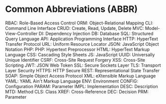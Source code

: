 # Common Abbreviations (ABBR)

RBAC: Role-Based Access Control
ORM: Object-Relational Mapping
CLI: Command Line Interface
CRUD: Create, Read, Update, Delete
MVC: Model-View-Controller
DI: Dependency Injection
DB: Database
SQL: Structured Query Language
API: Application Programming Interface
HTTP: HyperText Transfer Protocol
URL: Uniform Resource Locator
JSON: JavaScript Object Notation
PHP: PHP: Hypertext Preprocessor
HTML: HyperText Markup Language
CSS: Cascading Style Sheets
JS: JavaScript
UUID: Universally Unique Identifier
CSRF: Cross-Site Request Forgery
XSS: Cross-Site Scripting
JWT: JSON Web Token
SSL: Secure Sockets Layer
TLS: Transport Layer Security
HTTPS: HTTP Secure
REST: Representational State Transfer
SOAP: Simple Object Access Protocol
XML: eXtensible Markup Language
YAML: YAML Ain't Markup Language
ENV: Environment
CONFIG: Configuration
PARAM: Parameter
IMPL: Implementation
DESC: Description
MTD: Method
CLS: Class
XREF: Cross-Reference
DEC: Decision
PRM: Parameter